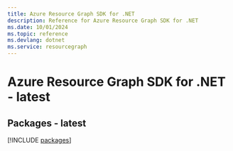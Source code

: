 ```yaml
---
title: Azure Resource Graph SDK for .NET
description: Reference for Azure Resource Graph SDK for .NET
ms.date: 10/01/2024
ms.topic: reference
ms.devlang: dotnet
ms.service: resourcegraph
---
```

# Azure Resource Graph SDK for .NET - latest
## Packages - latest
[!INCLUDE [packages](resource-graph-index.md)]